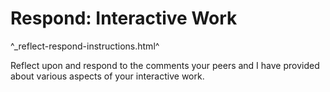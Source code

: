 Respond: Interactive Work
=========================

^_reflect-respond-instructions.html^

Reflect upon and respond to the comments your peers and I have provided about
various aspects of your interactive work.
